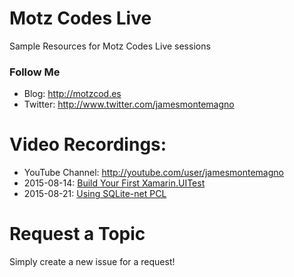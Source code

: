# Motz Codes Live
Sample Resources for Motz Codes Live sessions

### Follow Me
* Blog: http://motzcod.es
* Twitter: http://www.twitter.com/jamesmontemagno

# Video Recordings:
* YouTube Channel: http://youtube.com/user/jamesmontemagno
* 2015-08-14: [Build Your First Xamarin.UITest](https://www.youtube.com/watch?v=Q10ziRUe_wc&list=PLwOF5UVsZWUi1RARu_18It6gX7NKWwx85&index=2)
* 2015-08-21: [Using SQLite-net PCL](https://www.youtube.com/watch?v=_MX5ZrDAXP8&list=PLwOF5UVsZWUi1RARu_18It6gX7NKWwx85&index=1)

# Request a Topic
Simply create a new issue for a request!

